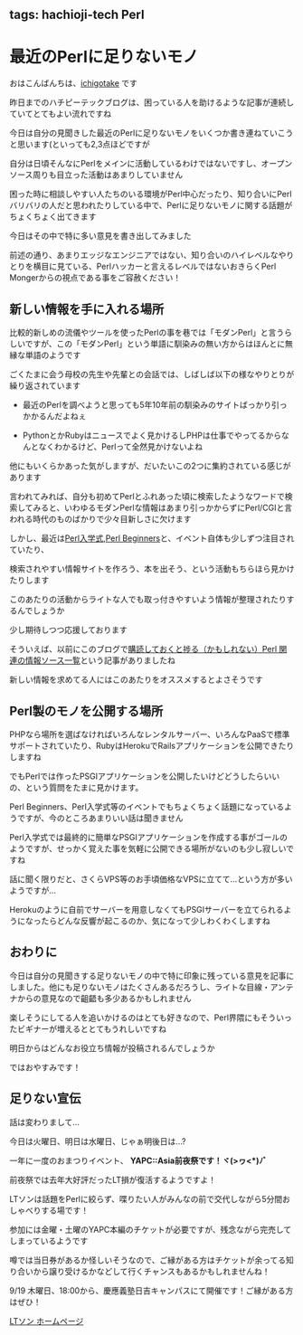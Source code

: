 tags: hachioji-tech Perl
---
# 最近のPerlに足りないモノ

おはこんばんちは、[ichigotake](https://twitter.com/ichigotake) です

昨日までのハチピーテックブログは、困っている人を助けるような記事が連続していてとてもよい流れですね

今日は自分の見聞きした最近のPerlに足りないモノをいくつか書き連ねていこうと思います(といっても2,3点ほどですが

自分は日頃そんなにPerlをメインに活動しているわけではないですし、オープンソース周りも目立った活動はあまりしていません

困った時に相談しやすい人たちのいる環境がPerl中心だったり、知り合いにPerlバリバリの人だと思われたりしている中で、Perlに足りないモノに関する話題がちょくちょく出てきます

今日はその中で特に多い意見を書き出してみました

前述の通り、あまりエッジなエンジニアではない、知り合いのハイレベルなやりとりを横目に見ている、Perlハッカーと言えるレベルではないおきらくPerl Mongerからの視点である事をご容赦ください！


## 新しい情報を手に入れる場所

比較的新しめの流儀やツールを使ったPerlの事を巷では「モダンPerl」と言うらしいですが、この「モダンPerl」という単語に馴染みの無い方からはほんとに無縁な単語のようです

ごくたまに会う母校の先生や先輩との会話では、しばしば以下の様なやりとりが繰り返されています

- 最近のPerlを調べようと思っても5年10年前の馴染みのサイトばっかり引っかかるんだよねぇ

- PythonとかRubyはニュースでよく見かけるしPHPは仕事でやってるからなんとなくわかるけど、Perlって全然見かけないよね

他にもいくらかあった気がしますが、だいたいこの2つに集約されている感じがあります

言われてみれば、自分も初めてPerlとふれあった頃に検索したようなワードで検索してみると、いわゆるモダンPerlな情報はあまり引っかからずにPerl/CGIと言われる時代のものばかりで少々目新しさに欠けます

しかし、最近は[Perl入学式](http://perl-entrance.org/),[Perl Beginners](http://www.perl-beginners.org/)と、イベント自体も少しずつ注目されていたり、

検索されやすい情報サイトを作ろう、本を出そう、という活動もちらほら見かけたりします

このあたりの活動からライトな人でも取っ付きやすいよう情報が整理されたりするんでしょうか

少し期待しつつ応援しております


そういえば、以前にこのブログで[購読しておくと捗る（かもしれない）Perl 関連の情報ソース一覧](http://hachiojipm.github.io/entry/2013-09-09-03.html)という記事がありましたね

新しい情報を求めてる人にはこのあたりをオススメするとよさそうです


## Perl製のモノを公開する場所

PHPなら場所を選ばなければいろんなレンタルサーバー、いろんなPaaSで標準サポートされていたり、RubyはHerokuでRailsアプリケーションを公開できたりしますね

でもPerlでは作ったPSGIアプリケーションを公開したいけどどうしたらいいの、という質問をたまに見かけます。

Perl Beginners、Perl入学式等のイベントでもちょくちょく話題になっているようですが、今のところあまりいい話は聞きません

Perl入学式では最終的に簡単なPSGIアプリケーションを作成する事がゴールのようですが、せっかく覚えた事を気軽に公開できる場所がないのも少し寂しいですね

話に聞く限りだと、さくらVPS等のお手頃価格なVPSに立てて…という方が多いようですが…

Herokuのように自前でサーバーを用意しなくてもPSGIサーバーを立てられるようになったらどんな反響が起こるのか、気になって少しわくわくしますね

## おわりに

今日は自分の見聞きする足りないモノの中で特に印象に残っている意見を記事にしました。他にも足りないモノはたくさんあるだろうし、ライトな目線・アンテナからの意見なので齟齬も多少あるかもしれません

楽しそうにしてる人を追いかけるのはとても好きなので、Perl界隈にもそういったビギナーが増えるととてもうれしいですね

明日からはどんなお役立ち情報が投稿されるんでしょうか

ではおやすみです！



## 足りない宣伝

話は変わりまして…

今日は火曜日、明日は水曜日、じゃぁ明後日は…?


一年に一度のおまつりイベント、 **YAPC::Asia前夜祭です！ヾ(>ヮ<*)ﾉﾞ** 

前夜祭では去年大好評だったLT損が復活するようですよ！

LTソンは話題をPerlに絞らず、喋りたい人がみんなの前で交代しながら5分間おしゃべりする場です！

参加には金曜・土曜のYAPC本編のチケットが必要ですが、残念ながら完売してしまっているようです

噂では当日券があるか怪しいそうなので、ご縁がある方はチケットが余ってる知り合いから譲り受けるかなどして行くチャンスもあるかもしれませんね！

9/19 木曜日、18:00から、慶應義塾日吉キャンパスにて開催です！ご縁がある方はぜひ！

[LTソン ホームページ](http://ltthon-yapc2013.hachiojipm.org/http://ltthon-yapc2013.hachiojipm.org/)


